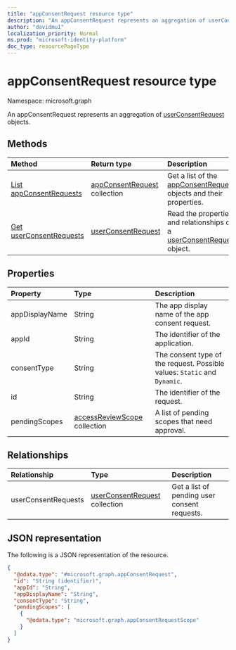 ```yaml
---
title: "appConsentRequest resource type"
description: "An appConsentRequest represents an aggregation of userConsentRequest objects."
author: "davidmu1"
localization_priority: Normal
ms.prod: "microsoft-identity-platform"
doc_type: resourcePageType
---
```


# appConsentRequest resource type

Namespace: microsoft.graph

An appConsentRequest represents an aggregation of [userConsentRequest](userConsentrequest.md) objects.

## Methods

| Method | Return type | Description |
|:---|:---|:---|
| [List appConsentRequests](../api/appconsentrequest-list.md) | [appConsentRequest](appconsentrequest.md) collection|Get a list of the [appConsentRequest](appconsentrequest.md) objects and their properties. |
| [Get userConsentRequests](../api/appconsentrequest-get-userconsentrequest.md) | [userConsentRequest](userconsentrequest.md)|Read the properties and relationships of a [userConsentRequest](userconsentrequest.md) object. |


## Properties

| Property | Type | Description |
|:---|:---|:---|
| appDisplayName | String | The app display name of the app consent request. |
| appId | String | The identifier of the application. |
| consentType | String | The consent type of the request. Possible values: `Static` and `Dynamic`. |
| id | String | The identifier of the request. |
| pendingScopes | [accessReviewScope](accessreviewscope.md) collection | A list of pending scopes that need approval. |

## Relationships

| Relationship | Type | Description |
|:---|:---|:---|
| userConsentRequests | [userConsentRequest](userconsentrequest.md) collection | Get a list of pending user consent requests. |

## JSON representation

The following is a JSON representation of the resource.
<!-- {
  "blockType": "resource",
  "keyProperty": "id",
  "@odata.type": "microsoft.graph.appConsentRequest",
  "baseType": "",
  "openType": false
}
-->
``` json
{
  "@odata.type": "#microsoft.graph.appConsentRequest",
  "id": "String (identifier)",
  "appId": "String",
  "appDisplayName": "String",
  "consentType": "String",
  "pendingScopes": [
    {
      "@odata.type": "microsoft.graph.appConsentRequestScope"
    }
  ]
}
```

